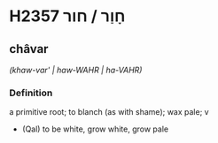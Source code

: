 # H2357 חָוַר / חור

## châvar

_(khaw-var' | haw-WAHR | ha-VAHR)_

### Definition

a primitive root; to blanch (as with shame); wax pale; v

- (Qal) to be white, grow white, grow pale
